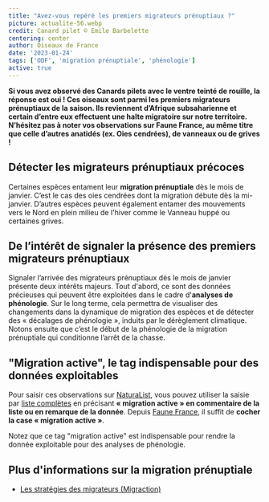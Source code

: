 ```yaml
---
title: "Avez-vous repéré les premiers migrateurs prénuptiaux ?"
picture: actualite-56.webp
credit: Canard pilet © Emile Barbelette
centering: center
author: Oiseaux de France
date: '2023-01-24'
tags: ['ODF', 'migration prénuptiale', 'phénologie']
active: true
---
```


**Si vous avez observé des Canards pilets avec le ventre teinté de rouille, la réponse est oui ! Ces oiseaux sont parmi les premiers migrateurs prénuptiaux de la saison. Ils reviennent d’Afrique subsaharienne et certain d’entre eux effectuent une halte migratoire sur notre territoire. N’hésitez pas à noter vos observations sur Faune France, au même titre que celle d’autres anatidés (ex. Oies cendrées), de vanneaux ou de grives !**

## Détecter les migrateurs prénuptiaux précoces 

Certaines espèces entament leur **migration prénuptiale** dès le mois de janvier. C’est le cas des oies cendrées dont la migration débute dès la mi-janvier. D’autres espèces peuvent également entamer des mouvements vers le Nord en plein milieu de l'hiver comme le Vanneau huppé ou certaines grives. 

## De l’intérêt de signaler la présence des premiers migrateurs prénuptiaux 

Signaler l’arrivée des migrateurs prénuptiaux dès le mois de janvier présente deux intérêts majeurs. Tout d'abord, ce sont des données précieuses qui peuvent être exploitées dans le cadre d'**analyses de phénologie**. Sur le long terme, cela permettra de visualiser des changements dans la dynamique de migration des espèces et de détecter des « décalages de phénologie », induits par le dérèglement climatique.
Notons ensuite que c’est le début de la phénologie de la migration prénuptiale qui conditionne l’arrêt de la chasse. 

## "Migration active", le tag indispensable pour des données exploitables

Pour saisir ces observations sur [NaturaList](https://www.faune-france.org/index.php?m_id=20047), vous pouvez utiliser la saisie par [liste complètes]( https://oiseauxdefrance.org/get-involved/complete-lists#get-involved) en précisant **« migration active » en commentaire de la liste ou en remarque de la donnée**. Depuis [Faune France]( https://www.faune-france.org/), il suffit de **cocher la case « migration active »**. 

Notez que ce tag "migration active" est indispensable pour rendre la donnée exploitable pour des analyses de phénologie. 

## Plus d'informations sur la migration prénuptiale
- [Les stratégies des migrateurs (Migraction)](https://www.migraction.net/index.php?m_id=22006&item=6) 